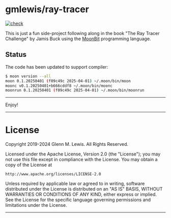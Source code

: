 # gmlewis/ray-tracer
[![check](https://github.com/gmlewis/moonbit-ray-tracer/actions/workflows/check.yml/badge.svg)](https://github.com/gmlewis/moonbit-ray-tracer/actions/workflows/check.yml)

This is just a fun side-project following along in the book
"The Ray Tracer Challenge" by Jamis Buck using the [MoonBit]
programming language.

[MoonBit]: https://www.moonbitlang.com/

## Status

The code has been updated to support compiler:

```bash
$ moon version --all
moon 0.1.20250401 (f09c49c 2025-04-01) ~/.moon/bin/moon
moonc v0.1.20250401+b666cddf8 ~/.moon/bin/moonc
moonrun 0.1.20250401 (f09c49c 2025-04-01) ~/.moon/bin/moonrun
```

----------------------------------------------------------------------

Enjoy!

----------------------------------------------------------------------

# License

Copyright 2019-2024 Glenn M. Lewis. All Rights Reserved.

Licensed under the Apache License, Version 2.0 (the "License");
you may not use this file except in compliance with the License.
You may obtain a copy of the License at

    http://www.apache.org/licenses/LICENSE-2.0

Unless required by applicable law or agreed to in writing, software
distributed under the License is distributed on an "AS IS" BASIS,
WITHOUT WARRANTIES OR CONDITIONS OF ANY KIND, either express or implied.
See the License for the specific language governing permissions and
limitations under the License.

----------------------------------------------------------------------
